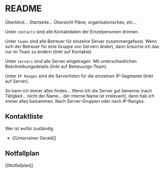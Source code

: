 # README
Überblick... Startseite...
Übersicht Pläne, organisatorisches, etc...

Unter `contacts` sind alle Kontaktdaten der Einzelpersonen drinnen.

Unter `teams` sind alle Betreuer für einzelne Server zusammengefasst. Wenn sich der Betreuer für eine Gruppe von Servern ändert, dann brauche ich das nur im Team zu ändern (linkt auf Kontakte).

Unter `servers` sind alle Server eingetragen. Mit unterschiedlichen Beschreibungsdetails (linkt auf Betreuungs-Team).

Unter `IP Ranges` sind die Serverlisten für die einzelnen IP-Segmente (linkt auf Server).

So kann ich immer alles finden... Wenn ich die Server gut benenne (nach Tätigkeit... nicht der Name... der interne Name ist irrelevant), dann hab ich immer alles beisammen. Nach Server-Gruppen oder nach IP-Ranges.
## Kontaktliste
Wer ist wofür zuständig
- [[Unterrainer Gerald]]
## Notfallplan
[[Notfallplan]]